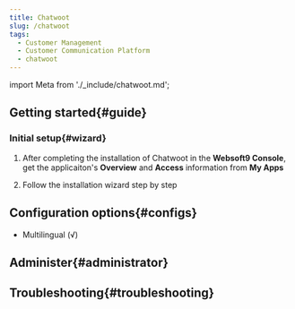 ```yaml
---
title: Chatwoot
slug: /chatwoot
tags:
  - Customer Management
  - Customer Communication Platform
  - chatwoot
---
```


import Meta from './_include/chatwoot.md';

<Meta name="meta" />

## Getting started{#guide}

### Initial setup{#wizard}

1. After completing the installation of Chatwoot in the **Websoft9 Console**, get the applicaiton's **Overview** and **Access** information from **My Apps**  

2. Follow the installation wizard step by step

## Configuration options{#configs}

- Multilingual (√)

## Administer{#administrator}

## Troubleshooting{#troubleshooting}
